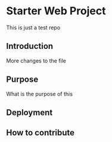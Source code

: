 # Starter Web Project
This is just a test repo

## Introduction
More changes to the file

## Purpose
What is the purpose of this
## Deployment
## How to contribute